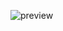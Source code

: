 ![preview](https://user-images.githubusercontent.com/39852038/112513667-a0184f00-8da5-11eb-8aa0-548ce4ab5235.png)
